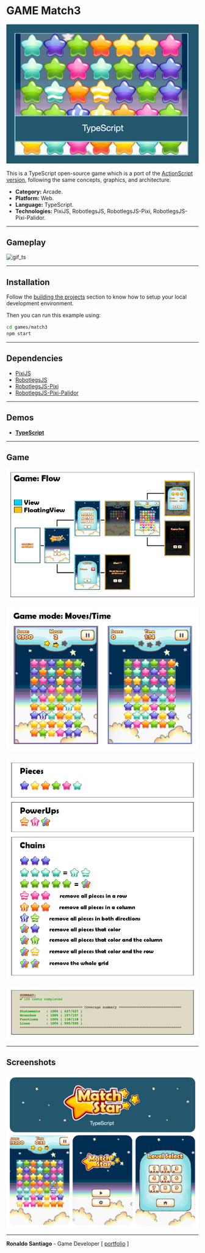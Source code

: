 # GAME Match3

![cover](media/img_cover_match3_ts.png)

This is a TypeScript open-source game which is a port of the [ActionScript version](https://github.com/RonaldoSetzer/GAME-Match3/tree/master/actionscript-match3), following the same concepts, graphics, and architecture.

+ **Category:** Arcade.
+ **Platform:** Web.
+ **Language:** TypeScript.
+ **Technologies:** PixiJS, RobotlegsJS, RobotlegsJS-Pixi, RobotlegsJS-Pixi-Palidor.

* * *

## Gameplay

![gif_ts](media/gif_match3_ts_demo.gif)

* * *

## Installation

Follow the [building the projects](https://github.com/RobotlegsJS/RobotlegsJS-Framework/tree/master/.github/CONTRIBUTING.md#building-the-projects) section to know how to setup your local development environment.

Then you can run this example using:

```bash
cd games/match3
npm start
```

* * *

## Dependencies

+ [PixiJS](http://www.pixijs.com/)
+ [RobotlegsJS](https://github.com/RobotlegsJS/RobotlegsJS-Framework/tree/master/packages/core)
+ [RobotlegsJS-Pixi](https://github.com/RobotlegsJS/RobotlegsJS-Framework/tree/master/packages/pixi)
+ [RobotlegsJS-Pixi-Palidor](https://github.com/RobotlegsJS/RobotlegsJS-Framework/tree/master/packages/pixi-palidor)

* * *

## Demos

+ **[TypeScript](https://ronaldosetzer.github.io/portfolio/open_source/match3_ts/)**

* * *

## Game

![screenshot01](media/img_ss_match3_ts_01.png)

![screenshot02](media/img_ss_match3_ts_02.png)

![screenshot03](media/img_ss_match3_ts_03.png)

![screenshot04](media/img_ss_match3_ts_04.png)

* * *

## Screenshots

![screenshot01](media/img_game_match3_ts.png)

* * *

**Ronaldo Santiago**  - Game Developer [ [portfolio](https://ronaldosetzer.github.io/portfolio/) ]
